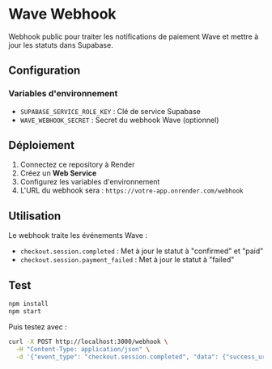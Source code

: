 # Wave Webhook

Webhook public pour traiter les notifications de paiement Wave et mettre à jour les statuts dans Supabase.

## Configuration

### Variables d'environnement

- `SUPABASE_SERVICE_ROLE_KEY` : Clé de service Supabase
- `WAVE_WEBHOOK_SECRET` : Secret du webhook Wave (optionnel)

## Déploiement

1. Connectez ce repository à Render
2. Créez un **Web Service**
3. Configurez les variables d'environnement
4. L'URL du webhook sera : `https://votre-app.onrender.com/webhook`

## Utilisation

Le webhook traite les événements Wave :
- `checkout.session.completed` : Met à jour le statut à "confirmed" et "paid"
- `checkout.session.payment_failed` : Met à jour le statut à "failed"

## Test

```bash
npm install
npm start
```

Puis testez avec :
```bash
curl -X POST http://localhost:3000/webhook \
  -H "Content-Type: application/json" \
  -d '{"event_type": "checkout.session.completed", "data": {"success_url": "https://example.com/paiement-reussi/test-123"}}'
```
